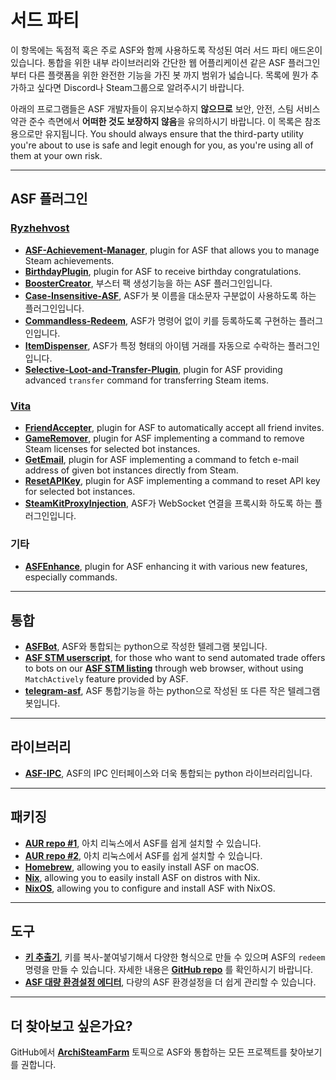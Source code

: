 # 서드 파티

이 항목에는 독점적 혹은 주로 ASF와 함께 사용하도록 작성된 여러 서드 파티 애드온이 있습니다. 통합을 위한 내부 라이브러리와 간단한 웹 어플리케이션 같은 ASF 플러그인부터 다른 플랫폼을 위한 완전한 기능을 가진 봇 까지 범위가 넓습니다. 목록에 뭔가 추가하고 싶다면 Discord나 Steam그룹으로 알려주시기 바랍니다.

아래의 프로그램들은 ASF 개발자들이 유지보수하지 **않으므로** 보안, 안전, 스팀 서비스약관 준수 측면에서 **어떠한 것도 보장하지 않음**을 유의하시기 바랍니다. 이 목록은 참조용으로만 유지됩니다. You should always ensure that the third-party utility you're about to use is safe and legit enough for you, as you're using all of them at your own risk.

---

## ASF 플러그인

### **[Ryzhehvost](https://github.com/Ryzhehvost)**

- **[ASF-Achievement-Manager](https://github.com/Ryzhehvost/ASF-Achievement-Manager)**, plugin for ASF that allows you to manage Steam achievements.
- **[BirthdayPlugin](https://github.com/Ryzhehvost/BirthdayPlugin)**, plugin for ASF to receive birthday congratulations.
- **[BoosterCreator](https://github.com/Ryzhehvost/BoosterCreator)**, 부스터 팩 생성기능을 하는 ASF 플러그인입니다.
- **[Case-Insensitive-ASF](https://github.com/Ryzhehvost/Case-Insensitive-ASF)**, ASF가 봇 이름을 대소문자 구분없이 사용하도록 하는 플러그인입니다.
- **[Commandless-Redeem](https://github.com/Ryzhehvost/Commandless-Redeem)**, ASF가 명령어 없이 키를 등록하도록 구현하는 플러그인입니다.
- **[ItemDispenser](https://github.com/Ryzhehvost/ItemDispenser)**, ASF가 특정 형태의 아이템 거래를 자동으로 수락하는 플러그인입니다.
- **[Selective-Loot-and-Transfer-Plugin](https://github.com/Ryzhehvost/Selective-Loot-and-Transfer-Plugin)**, plugin for ASF providing advanced `transfer` command for transferring Steam items.

### **[Vita](https://github.com/ezhevita)**

- **[FriendAccepter](https://github.com/ezhevita/FriendAccepter)**, plugin for ASF to automatically accept all friend invites.
- **[GameRemover](https://github.com/ezhevita/GameRemover)**, plugin for ASF implementing a command to remove Steam licenses for selected bot instances.
- **[GetEmail](https://github.com/ezhevita/GetEmail)**, plugin for ASF implementing a command to fetch e-mail address of given bot instances directly from Steam.
- **[ResetAPIKey](https://github.com/ezhevita/ResetAPIKey)**, plugin for ASF implementing a command to reset API key for selected bot instances.
- **[SteamKitProxyInjection](https://github.com/ezhevita/SteamKitProxyInjection)**, ASF가 WebSocket 연결을 프록시화 하도록 하는 플러그인입니다.

### 기타

- **[ASFEnhance](https://github.com/chr233/ASFEnhance)**, plugin for ASF enhancing it with various new features, especially commands.

---

## 통합

- **[ASFBot](https://github.com/dmcallejo/ASFBot)**, ASF와 통합되는 python으로 작성한 텔레그램 봇입니다.
- **[ASF STM userscript](https://greasyfork.org/en/scripts/404754-asf-stm)**, for those who want to send automated trade offers to bots on our **[ASF STM listing](https://github.com/JustArchiNET/ArchiSteamFarm/wiki/ItemsMatcherPlugin#publiclisting)** through web browser, without using `MatchActively` feature provided by ASF.
- **[telegram-asf](https://github.com/deluxghost/telegram-asf)**, ASF 통합기능을 하는 python으로 작성된 또 다른 작은 텔레그램 봇입니다.

---

## 라이브러리

- **[ASF-IPC](https://github.com/deluxghost/ASF_IPC)**, ASF의 IPC 인터페이스와 더욱 통합되는 python 라이브러리입니다.

---

## 패키징

- **[AUR repo #1](https://aur.archlinux.org/packages/asf)**, 아치 리눅스에서 ASF를 쉽게 설치할 수 있습니다.
- **[AUR repo #2](https://aur.archlinux.org/packages/archisteamfarm-bin)**, 아치 리눅스에서 ASF를 쉽게 설치할 수 있습니다.
- **[Homebrew](https://formulae.brew.sh/formula/archi-steam-farm)**, allowing you to easily install ASF on macOS.
- **[Nix](https://search.nixos.org/packages?channel=unstable&show=ArchiSteamFarm&from=0&size=50&sort=relevance&type=packages&query=ArchiSteamFarm)**, allowing you to easily install ASF on distros with Nix.
- **[NixOS](https://search.nixos.org/options?channel=unstable&from=0&size=50&sort=relevance&type=packages&query=ArchiSteamFarm)**, allowing you to configure and install ASF with NixOS.

---

## 도구

- **[키 추출기](https://ske.xpixv.com)**, 키를 복사-붙여넣기해서 다양한 형식으로 만들 수 있으며 ASF의 `redeem` 명령을 만들 수 있습니다. 자세한 내용은 **[GitHub repo](https://github.com/PixvIO/SKE)** 를 확인하시기 바랍니다.
- **[ASF 대량 환경설정 에디터](https://github.com/genesix-eu/ASF_MCE)**, 다량의 ASF 환경설정을 더 쉽게 관리할 수 있습니다.

---

## 더 찾아보고 싶은가요?

GitHub에서 **[ArchiSteamFarm](https://github.com/topics/archisteamfarm)** 토픽으로 ASF와 통합하는 모든 프로젝트를 찾아보기를 권합니다.